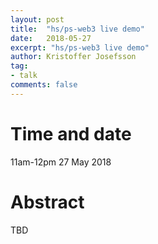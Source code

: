 ```yaml
---
layout: post
title:  "hs/ps-web3 live demo"
date:   2018-05-27
excerpt: "hs/ps-web3 live demo"
author: Kristoffer Josefsson
tag:
- talk
comments: false
---
```


# Time and date
11am-12pm 27 May 2018

# Abstract

TBD
